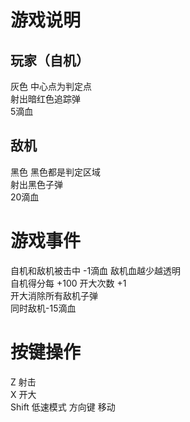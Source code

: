 # 游戏说明
## 玩家（自机）
灰色 中心点为判定点  
射出暗红色追踪弹  
5滴血
## 敌机
黑色 黑色都是判定区域  
射出黑色子弹  
20滴血
# 游戏事件
自机和敌机被击中 -1滴血
敌机血越少越透明  
自机得分每 +100 开大次数 +1  
开大消除所有敌机子弹  
同时敌机-15滴血
# 按键操作
Z 射击  
X 开大  
Shift 低速模式
方向键 移动

